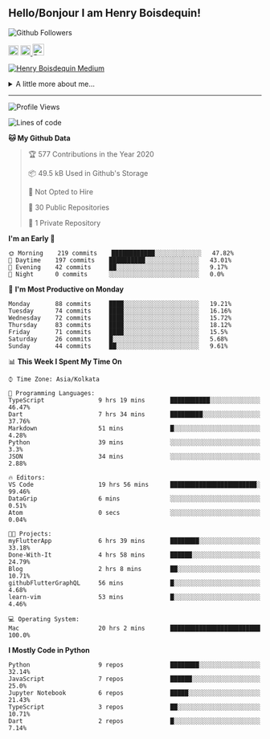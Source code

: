 <!--
**henryboisdequin/henryboisdequin** is a ✨ _special_ ✨ repository because its `README.md` (this file) appears on your GitHub profile.

Here are some ideas to get you started:

- 🔭 I’m currently working on ...
- 🌱 I’m currently learning ...
- 👯 I’m looking to collaborate on ...
- 🤔 I’m looking for help with ...
- 💬 Ask me about ...
- 📫 How to reach me: ...
- 😄 Pronouns: ...
- ⚡ Fun fact: ...
-->
<h2>Hello/Bonjour I am Henry Boisdequin!</h2>

<p align="middle">
    
![Github Followers](https://img.shields.io/github/followers/henryboisdequin?style=social) 

<a href="https://stackoverflow.com/users/13753914/henry"><img src="https://cdns.iconmonstr.com/wp-content/assets/preview/2012/240/iconmonstr-stackoverflow-1.png" alt="StackOverFlow" href="https://stackoverflow.com/users/13753914/henry" width="20" height="auto"></img></a> 
<a href="https://medium.com/@boisdequinh"><img src="https://cdns.iconmonstr.com/wp-content/assets/preview/2018/240/iconmonstr-medium-1.png" alt="Medium" href="https://medium.com/@boisdequinh" width="20" height="auto"></img></a><a href="https://stackoverflow.com/users/13753914/henry">
<a href="https://dev.to/hb" class="dev" style="margin-right: 2px;"><img src="https://lh3.googleusercontent.com/mmiuKzIq5YPFyjrfFsiNqeGuJY-Rp6wVvE8kus6vuunOnqInN16GTCCUX1937vEbKw=s360-rw" alt="Dev.to" href="https://dev.to/henryboisdequin" width="23" height="auto"></img></a>


<!-- https://iconmonstr.com/ -->

</p>

[![Henry Boisdequin Medium](https://github-readme-medium.vercel.app/?username=boisdequinh&&limit=2)](https://medium.com/@boisdequinh)

<details>
<summary>A little more about me... </summary>
<br>
    
```typescript
const henryBoisdequin: human = {
    from: ["philippines", "belgium"],
    age: 12,
    languages: ["typescript/javascript", "python"],
    askMeAbout: ["web dev", "machine learning", "fullstack projects", "swimming"],
    technologies: {
        mobile: ["react native"],
        frontEnd: {
            js: ["react.js", "next.js"],
            css: ["bootstrap", "chakra-ui", "saas"]
        },
        backEnd: {
            js: ["node", "express", "graphql", "typeorm"],
            python: ["flask"]
        },
        devOps: ["AWS", "docker"],
        databases: ["postgresql", "redis"],
        otherTools: ["firebase", "tensorflow", "keras", "numpy", "pygame"]
    },
    currentFocus: "Learning Flutter",
    hobbies: ["swimming", "programming"],
};
```

</details>

---
<!--START_SECTION:waka-->
![Profile Views](http://img.shields.io/badge/Profile%20Views-187-blue)

![Lines of code](https://img.shields.io/badge/From%20Hello%20World%20I%27ve%20Written-13.8%20million%20lines%20of%20code-blue)

**🐱 My Github Data** 

> 🏆 577 Contributions in the Year 2020
 > 
> 📦 49.5 kB Used in Github's Storage 
 > 
> 🚫 Not Opted to Hire
 > 
> 📜 30 Public Repositories
 > 
> 🔑 1 Private Repository 
 > 
**I'm an Early 🐤** 

```text
🌞 Morning    219 commits    ████████████░░░░░░░░░░░░░   47.82% 
🌆 Daytime    197 commits    ██████████░░░░░░░░░░░░░░░   43.01% 
🌃 Evening    42 commits     ██░░░░░░░░░░░░░░░░░░░░░░░   9.17% 
🌙 Night      0 commits      ░░░░░░░░░░░░░░░░░░░░░░░░░   0.0%

```
📅 **I'm Most Productive on Monday** 

```text
Monday       88 commits     ████░░░░░░░░░░░░░░░░░░░░░   19.21% 
Tuesday      74 commits     ████░░░░░░░░░░░░░░░░░░░░░   16.16% 
Wednesday    72 commits     ████░░░░░░░░░░░░░░░░░░░░░   15.72% 
Thursday     83 commits     ████░░░░░░░░░░░░░░░░░░░░░   18.12% 
Friday       71 commits     ████░░░░░░░░░░░░░░░░░░░░░   15.5% 
Saturday     26 commits     █░░░░░░░░░░░░░░░░░░░░░░░░   5.68% 
Sunday       44 commits     ██░░░░░░░░░░░░░░░░░░░░░░░   9.61%

```


📊 **This Week I Spent My Time On** 

```text
⌚︎ Time Zone: Asia/Kolkata

💬 Programming Languages: 
TypeScript               9 hrs 19 mins       ███████████░░░░░░░░░░░░░░   46.47% 
Dart                     7 hrs 34 mins       █████████░░░░░░░░░░░░░░░░   37.76% 
Markdown                 51 mins             █░░░░░░░░░░░░░░░░░░░░░░░░   4.28% 
Python                   39 mins             ░░░░░░░░░░░░░░░░░░░░░░░░░   3.3% 
JSON                     34 mins             ░░░░░░░░░░░░░░░░░░░░░░░░░   2.88%

🔥 Editors: 
VS Code                  19 hrs 56 mins      ████████████████████████░   99.46% 
DataGrip                 6 mins              ░░░░░░░░░░░░░░░░░░░░░░░░░   0.51% 
Atom                     0 secs              ░░░░░░░░░░░░░░░░░░░░░░░░░   0.04%

🐱‍💻 Projects: 
myFlutterApp             6 hrs 39 mins       ████████░░░░░░░░░░░░░░░░░   33.18% 
Done-With-It             4 hrs 58 mins       ██████░░░░░░░░░░░░░░░░░░░   24.79% 
Blog                     2 hrs 8 mins        ██░░░░░░░░░░░░░░░░░░░░░░░   10.71% 
githubFlutterGraphQL     56 mins             █░░░░░░░░░░░░░░░░░░░░░░░░   4.68% 
learn-vim                53 mins             █░░░░░░░░░░░░░░░░░░░░░░░░   4.46%

💻 Operating System: 
Mac                      20 hrs 2 mins       █████████████████████████   100.0%

```

**I Mostly Code in Python** 

```text
Python                   9 repos             ████████░░░░░░░░░░░░░░░░░   32.14% 
JavaScript               7 repos             ██████░░░░░░░░░░░░░░░░░░░   25.0% 
Jupyter Notebook         6 repos             █████░░░░░░░░░░░░░░░░░░░░   21.43% 
TypeScript               3 repos             ██░░░░░░░░░░░░░░░░░░░░░░░   10.71% 
Dart                     2 repos             █░░░░░░░░░░░░░░░░░░░░░░░░   7.14%

```



<!--END_SECTION:waka-->

